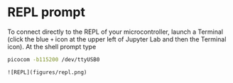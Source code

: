 # REPL prompt

To connect directly to the REPL of your microcontroller, launch a Terminal (click the blue `+` icon at the upper left of Jupyter Lab and then the Terminal icon). At the shell prompt type

```bash
picocom -b115200 /dev/ttyUSB0
```

```{toggle}
![REPL](figures/repl.png)
```